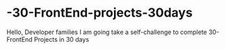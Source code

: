 # -30-FrontEnd-projects-30days
Hello, Developer families I am going take a self-challenge to complete 30-FrontEnd Projects in 30 days

